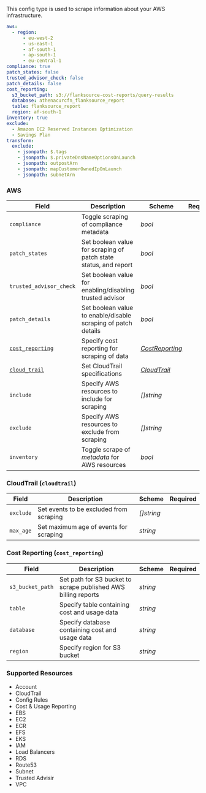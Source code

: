 This config type is used to scrape information about your AWS infrastructure.

```yaml
aws:
  - region:
      - eu-west-2
      - us-east-1
      - af-south-1
      - ap-south-1
      - eu-central-1
compliance: true
patch_states: false
trusted_advisor_check: false
patch_details: false
cost_reporting:
  s3_bucket_path: s3://flanksource-cost-reports/query-results
  database: athenacurcfn_flanksource_report
  table: flanksource_report
  region: af-south-1
inventory: true
exclude:
  - Amazon EC2 Reserved Instances Optimization
  - Savings Plan
transform:
  exclude:
    - jsonpath: $.tags
    - jsonpath: $.privateDnsNameOptionsOnLaunch
    - jsonpath: outpostArn
    - jsonpath: mapCustomerOwnedIpOnLaunch
    - jsonpath: subnetArn
```

### AWS

| Field                                              | Description                                                      | Scheme                                 | Required |
| -------------------------------------------------- | ---------------------------------------------------------------- | -------------------------------------- | -------- |
| `compliance`                                       | Toggle scraping of compliance metadata                           | _bool_                                 |          |
| `patch_states`                                     | Set boolean value for scraping of patch state status, and report | _bool_                                 |          |
| `trusted_advisor_check`                            | Set boolean value for enabling/disabling trusted advisor         | _bool_                                 |          |
| `patch_details`                                    | Set boolean value to enable/disable scraping of patch details    | _bool_                                 |          |
| [`cost_reporting`](#cost-reporting)                | Specify cost reporting for scraping of data                      | [_CostReporting_](#cost-reporting)     |          |
| [`cloud_trail`](#cloudtrail-cloudtrail-cloudtrail) | Set CloudTrail specifications                                    | [_CloudTrail_](#cloudtrail-cloudtrail) |          |
| `include`                                          | Specify AWS resources to include for scraping                    | _\[\]string_                           |          |
| `exclude`                                          | Specify AWS resources to exclude from scraping                   | _\[\]string_                           |          |
| `inventory`                                        | Toggle scrape of _metadata_ for AWS resources                    | _bool_                                 |          |

### CloudTrail (`cloudtrail`)

| Field     | Description                             | Scheme       | Required |
| --------- | --------------------------------------- | ------------ | -------- |
| `exclude` | Set events to be excluded from scraping | _\[\]string_ |          |
| `max_age` | Set maximum age of events for scraping  | _string_     |          |

### Cost Reporting (`cost_reporting`)

| Field            | Description                                                    | Scheme   | Required |
| ---------------- | -------------------------------------------------------------- | -------- | -------- |
| `s3_bucket_path` | Set path for S3 bucket to scrape published AWS billing reports | _string_ |          |
| `table`          | Specify table containing cost and usage data                   | _string_ |          |
| `database`       | Specify database containing cost and usage data                | _string_ |          |
| `region`         | Specify region for S3 bucket                                   | _string_ |          |

### Supported Resources

- Account
- CloudTrail
- Config Rules
- Cost & Usage Reporting
- EBS
- EC2
- ECR
- EFS
- EKS
- IAM
- Load Balancers
- RDS
- Route53
- Subnet
- Trusted Advisir
- VPC
